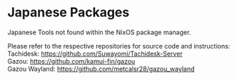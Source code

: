 # Japanese Packages
Japanese Tools not found within the NixOS package manager.

Please refer to the respective repositories for source code and instructions:
Tachidesk: https://github.com/Suwayomi/Tachidesk-Server  
Gazou: https://github.com/kamui-fin/gazou  
Gazou Wayland: https://github.com/metcalsr28/gazou_wayland  
